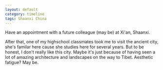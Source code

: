 ```yaml
---
layout: default
category: timeline
tags: Shaanxi China
---
```


Have an appointment with a future colleague (may be) at Xi'an, Shaanxi.  

After that, one of my highschool classmates took me to visit the ancient city, she's familar here cause she studies here for several years. But to be honest, I don't really like this city. Maybe it's just because of having seen a lot of amazing architecture and landscapes on the way to Tibet. Aesthetic fatigue? May be.

